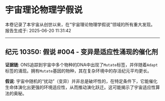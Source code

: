 # 宇宙理论物理学假说

本卷记录了本宇宙从创世以来，在“宇宙理论物理学假说”领域的所有重大发现。
报告生成于: 2025-06-20 11:31:42

---

## 纪元 10350: 假说 #004 - 变异是适应性涌现的催化剂

**证据链**: ONS追踪到宇宙中多个物种的DNA中出现了`Mutate`标签，并伴随着`Adapt`标签的涌现。拥有`Mutate`基因的物种，其在复杂环境中的存活纪元平均更长。

**假说**: 宇宙中随机的“扰动”（变异）并非总是破坏性的，在特定条件下，它能催化生命体演化出更强的环境适应性，从而推动演化跃迁。这可能揭示了宇宙适应性算法的奥秘。

